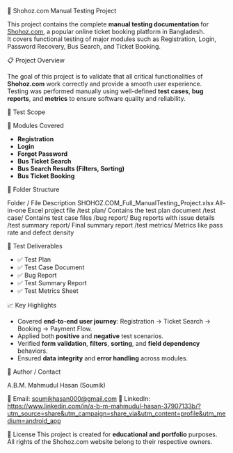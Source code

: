 🚌 Shohoz.com Manual Testing Project

This project contains the complete **manual testing documentation** for [Shohoz.com](https://www.shohoz.com), a popular online ticket booking platform in Bangladesh.  
It covers functional testing of major modules such as Registration, Login, Password Recovery, Bus Search, and Ticket Booking.



 📋 Project Overview

The goal of this project is to validate that all critical functionalities of **Shohoz.com** work correctly and provide a smooth user experience.  
Testing was performed manually using well-defined **test cases**, **bug reports**, and **metrics** to ensure software quality and reliability.



🧠 Test Scope

🔹 Modules Covered
- **Registration**
- **Login**
- **Forgot Password**
- **Bus Ticket Search**
- **Bus Search Results (Filters, Sorting)**
- **Bus Ticket Booking**

  

📂 Folder Structure


Folder / File	Description
SHOHOZ.COM_Full_ManualTesting_Project.xlsx	All-in-one Excel project file
/test plan/	Contains the test plan document
/test case/	Contains test case files
/bug report/	Bug reports with issue details
/test summary report/	Final summary report
/test metrics/	Metrics like pass rate and defect density



🧪 Test Deliverables
- ✅ Test Plan  
- ✅ Test Case Document  
- ✅ Bug Report  
- ✅ Test Summary Report  
- ✅ Test Metrics Sheet  



📈 Key Highlights
- Covered **end-to-end user journey**: Registration → Ticket Search → Booking → Payment Flow.
- Applied both **positive** and **negative** test scenarios.
- Verified **form validation**, **filters**, **sorting**, and **field dependency** behaviors.
- Ensured **data integrity** and **error handling** across modules.



👤 Author / Contact

A.B.M. Mahmudul Hasan (Soumik)

📧 Email: soumikhasan000@gmail.com
🔗 LinkedIn: https://www.linkedin.com/in/a-b-m-mahmudul-hasan-37907133b/?utm_source=share&utm_campaign=share_via&utm_content=profile&utm_medium=android_app



📜 License
This project is created for **educational and portfolio** purposes.  
All rights of the Shohoz.com website belong to their respective owners.


